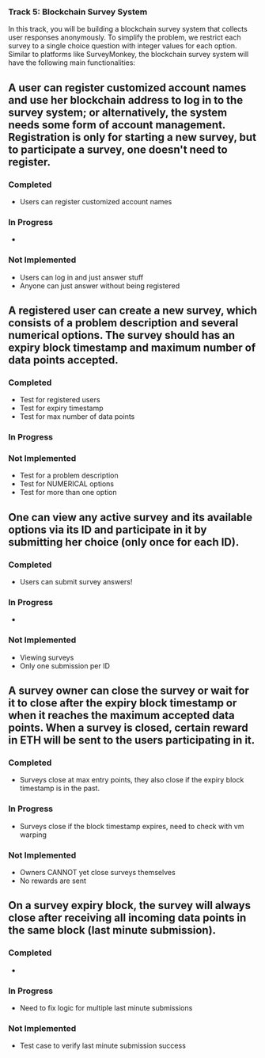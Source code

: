 ### Track 5: Blockchain Survey System

In this track, you will be building a blockchain survey system that collects user responses anonymously. To simplify the problem, we restrict each survey to a single choice question with integer values for each option. Similar to platforms like SurveyMonkey, the blockchain survey system will have the following main functionalities:

## A user can register customized account names and use her blockchain address to log in to the survey system; or alternatively, the system needs some form of account management. Registration is only for starting a new survey, but to participate a survey, one doesn't need to register.
### Completed
- Users can register customized account names
### In Progress
- 
### Not Implemented
- Users can log in and just answer stuff
- Anyone can just answer without being registered

## A registered user can create a new survey, which consists of a problem description and several numerical options. The survey should has an expiry block timestamp and maximum number of data points accepted.
### Completed
- Test for registered users
- Test for expiry timestamp
- Test for max number of data points
### In Progress 
### Not Implemented
- Test for a problem description
- Test for NUMERICAL options
- Test for more than one option

## One can view any active survey and its available options via its ID and participate in it by submitting her choice (only once for each ID).
### Completed
- Users can submit survey answers!
### In Progress
- 
### Not Implemented
- Viewing surveys
- Only one submission per ID

## A survey owner can close the survey or wait for it to close after the expiry block timestamp or when it reaches the maximum accepted data points. When a survey is closed, certain reward in ETH will be sent to the users participating in it.
### Completed
- Surveys close at max entry points, they also close if the expiry block timestamp is in the past. 
### In Progress
- Surveys close if the block timestamp expires, need to check with vm warping
### Not Implemented
- Owners CANNOT yet close surveys themselves
- No rewards are sent

## On a survey expiry block, the survey will always close after receiving all incoming data points in the same block (last minute submission).
### Completed
- 
### In Progress
- Need to fix logic for multiple last minute submissions
### Not Implemented
- Test case to verify last minute submission success